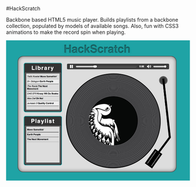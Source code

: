 #HackScratch

Backbone based HTML5 music player. Builds playlists from a backbone collection, populated by models of available songs. Also, fun with CSS3 animations to make the record spin when playing.

![Sample Screen](https://github.com/RyanMG/HackScratch/blob/master/sample_screen.jpg?raw=true "Sample screen")
